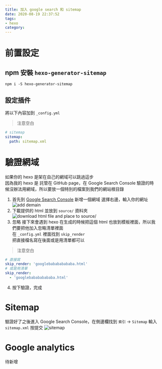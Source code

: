 ```yaml
---
title: 加入 google search 和 sitemap
date: 2020-08-19 22:37:52
tags: 
- hexo
category:
---
```


# 前置設定
## npm 安裝 `hexo-generator-sitemap`
```
npm i -S hexo-generator-sitemap 
```

## 設定插件
將以下內容加到 `_config.yml`  

> 注意空白  

```yaml
# sitemap
sitemap:
  path: sitemap.xml
```

# 驗證網域
如果你的 hexo 是架在自己的網域可以跳過這步  
因為我的 hexo 是 託管在 GitHub page，在 Google Search Console 驗證的時候沒辦法用網域，所以要放一個特別的檔案到我們的網站根目錄  
1. 首先到 [Google Search Console](https://search.google.com/search-console/) 新增一個網域
選擇右邊，輸入你的網址
![add demain](/images/google-search-analytics/addDomain.png)
2. 下載提供的 html 並放到 `source/` 資料夾
![download html file and place to source/](/images/google-search-analytics/verifyDomain.png)
3. 忽略
接下來會遇到 hexo 在生成的時候把這個 html 也放到模板裡面，所以我們要把他加入忽略清單裡面  
在 `_config.yml` 裡面找到 `skip_render`  
把直接檔名寫在後面或是用清單都可以  
> 注意空白  
```yaml
# 直接寫
skip_render: 'googlebabababababa.html'
# 或是用清單
skip_render: 
  - 'googlebabababababa.html'
```
4. 按下驗證，完成

# Sitemap
驗證好了之後進入 Google Search Console，在側邊欄找到 `索引` -> `Sitemap`
輸入 `sitemap.xml` 按提交
![sitemap](/images/google-search-analytics/sitemap.png)

# Google analytics
待新增
